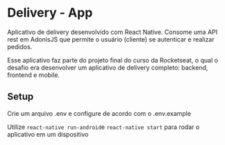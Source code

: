 # Delivery - App

Aplicativo de delivery desenvolvido com React Native. Consome uma API rest em AdonisJS que permite o usuário (cliente) se autenticar e realizar pedidos.

Esse aplicativo faz parte do projeto final do curso da Rocketseat, o qual o desafio era desenvolver um aplicativo de delivery completo: backend, frontend e mobile.

## Setup

Crie um arquivo .env e configure de acordo com o .env.example

Utilize `react-native run-android`e `react-native start` para rodar o aplicativo em um dispositivo
